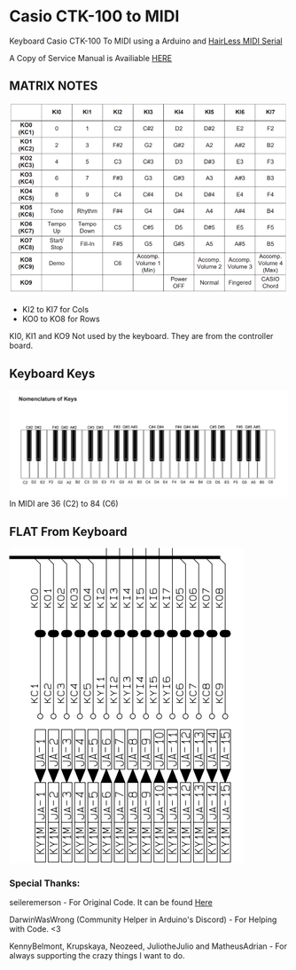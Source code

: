 # Casio CTK-100 to MIDI

Keyboard Casio CTK-100 To MIDI using a Arduino and [HairLess MIDI Serial](https://github.com/projectgus/hairless-midiserial)

A Copy of Service Manual is Availiable [HERE](https://github.com/NicoBrenChan/KeyToMIDI/blob/main/doc/CTK100ServiceManual.pdf)

## MATRIX NOTES
![matrix complete](/doc/MATRIXCTK100.png)
* KI2 to KI7 for Cols
* KO0 to KO8 for Rows

KI0, KI1 and KO9 Not used by the keyboard. They are from the controller board. 

## Keyboard Keys
![notes](/doc/KEYSCTK100.png)
In MIDI are 36 (C2) to 84 (C6)

## FLAT From Keyboard
![FLAT2](/doc/FLAT2CTK100.png)

### Special Thanks:

seileremerson - For Original Code. It can be found [Here](https://forum.arduino.cc/t/keyboard-piano-scanner-casio-ctk-485-arduino-mega-2560/646089)

DarwinWasWrong (Community Helper in Arduino's Discord) - For Helping with Code. <3

KennyBelmont, Krupskaya, Neozeed, JuliotheJulio and MatheusAdrian - For always supporting the crazy things I want to do. 
